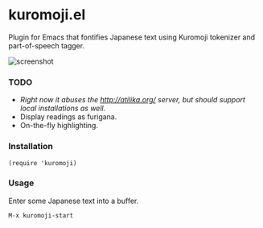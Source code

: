 kuromoji.el
===========

Plugin for Emacs that fontifies Japanese text using Kuromoji tokenizer
and part-of-speech tagger.

![screenshot](http://i.imgur.com/PLWVewW.png)

### TODO

 * *Right now it abuses the http://atilika.org/ server, but should support
local installations as well.*
 * Display readings as furigana.
 * On-the-fly highlighting.

### Installation

    (require 'kuromoji)

### Usage

Enter some Japanese text into a buffer.

    M-x kuromoji-start
